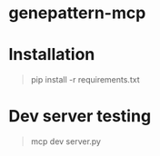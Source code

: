 # genepattern-mcp

# Installation

> pip install -r requirements.txt

# Dev server testing

> mcp dev server.py